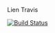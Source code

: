 Lien Travis

[![Build Status](https://travis-ci.org/2020-D02-java/groupe-2-front.svg?branch=master)](https://travis-ci.org/2020-D02-java/groupe-2-front)
